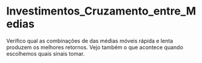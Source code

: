 # Investimentos_Cruzamento_entre_Medias
Verifico qual as combinações de das médias móveis rápida e lenta produzem os melhores retornos. Vejo também o que acontece quando escolhemos quais sinais tomar.
